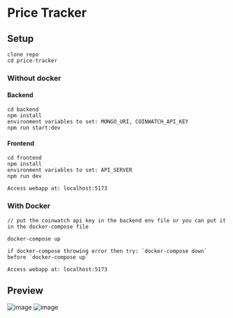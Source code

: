 # Price Tracker

## Setup

```
clone repo
cd price-tracker
```

### Without docker

#### Backend

```
cd backend
npm install
environment variables to set: MONGO_URI, COINWATCH_API_KEY
npm run start:dev
```

#### Frontend

```
cd frontend
npm install
environment variables to set: API_SERVER
npm run dev

Access webapp at: localhost:5173
```


### With Docker

```
// put the coinwatch api key in the backend env file or you can put it in the docker-compose file 

docker-compose up

if docker-compose throwing error then try: `docker-compose down` before `docker-compose up`

Access webapp at: localhost:5173
```

## Preview
![image](https://github.com/user-attachments/assets/8d43bf98-348f-44bb-977f-63b59f551f15)
![image](https://github.com/user-attachments/assets/6901cb95-7e4f-4b0d-8ba9-f973bf529e89)
